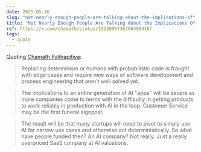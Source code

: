 ```yaml
---
date: 2025-05-16
slug: "not-nearly-enough-people-are-talking-about-the-implications-of"
title: "Not Nearly Enough People Are Talking About the Implications Of Klarna rolling back some of their AI bets."
ref: https://x.com/chamath/status/1922096736308490416/
tags:
  - quote
---
```


Quoting [Chamath Palihapitiya](https://x.com/chamath/status/1922096736308490416/):

> Replacing determinism or humans with probabilistic code is fraught with edge cases and require new ways of software development and process engineering that aren&#39;t well solved yet.

> The implications to an entire generation of AI &#34;apps&#34; will be severe as more companies come to terms with the difficulty in getting products to work reliably in production with AI in the loop. Customer Service may be the first funeral signpost.

> The result will be that many startups will need to pivot to simply use AI for narrow use cases and otherwise act deterministically. So what have people funded then? An AI company? Not really. Just a really overpriced SaaS company at AI valuations.
